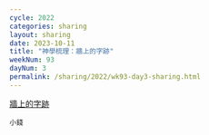 ```yaml
---
cycle: 2022
categories: sharing
layout: sharing
date: 2023-10-11
title: "神學梳理：牆上的字跡"
weekNum: 93
dayNum: 3
permalink: /sharing/2022/wk93-day3-sharing.html
---
```


[牆上的字跡](https://eccseattle.github.io/media/sharing/2022/wk093/2023-10-11-bin.m4a)

`小錢`
